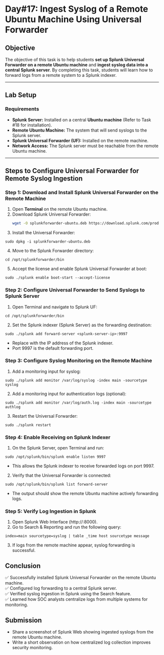 # **Day#17: Ingest Syslog of a Remote Ubuntu Machine Using Universal Forwarder**

## **Objective**  
The objective of this task is to help students **set up Splunk Universal Forwarder on a remote Ubuntu machine** and **ingest syslog data into a central Splunk server**. By completing this task, students will learn how to forward logs from a remote system to a Splunk indexer.

---

## **Lab Setup**  
### **Requirements**  
- **Splunk Server:** Installed on a central **Ubuntu machine** (Refer to Task #18 for installation).  
- **Remote Ubuntu Machine:** The system that will send syslogs to the Splunk server.  
- **Splunk Universal Forwarder (UF):** Installed on the remote machine.  
- **Network Access:** The Splunk server must be reachable from the remote Ubuntu machine.  

---

## **Steps to Configure Universal Forwarder for Remote Syslog Ingestion**

### **Step 1: Download and Install Splunk Universal Forwarder on the Remote Machine**
1. Open **Terminal** on the remote Ubuntu machine.  
2. Download Splunk Universal Forwarder:  
   ```bash
   wget -O splunkforwarder-ubuntu.deb https://download.splunk.com/products/universalforwarder/releases/latest/linux/splunkforwarder-latest-linux-2.0-amd64.deb
   ```
3. Install the Universal Forwarder:
```
sudo dpkg -i splunkforwarder-ubuntu.deb
```
4. Move to the Splunk Forwarder directory:
```
cd /opt/splunkforwarder/bin
```
5. Accept the license and enable Splunk Universal Forwarder at boot:
```
sudo ./splunk enable boot-start --accept-license
```

### Step 2: Configure Universal Forwarder to Send Syslogs to Splunk Server
1. Open Terminal and navigate to Splunk UF:
```
cd /opt/splunkforwarder/bin
```
2. Set the Splunk indexer (Splunk Server) as the forwarding destination:
```
sudo ./splunk add forward-server <splunk-server-ip>:9997
```
- Replace <splunk-server-ip> with the IP address of the Splunk indexer.
- Port 9997 is the default forwarding port.

### Step 3: Configure Syslog Monitoring on the Remote Machine
1. Add a monitoring input for syslog:
```
sudo ./splunk add monitor /var/log/syslog -index main -sourcetype syslog
```
2. Add a monitoring input for authentication logs (optional):
```
sudo ./splunk add monitor /var/log/auth.log -index main -sourcetype authlog
```
3. Restart the Universal Forwarder:
```
sudo ./splunk restart
```

### Step 4: Enable Receiving on Splunk Indexer
1. On the Splunk Server, open Terminal and run:

```
sudo /opt/splunk/bin/splunk enable listen 9997
```
- This allows the Splunk indexer to receive forwarded logs on port 9997.
2. Verify that the Universal Forwarder is connected:

```
sudo /opt/splunk/bin/splunk list forward-server
```
- The output should show the remote Ubuntu machine actively forwarding logs.

### Step 5: Verify Log Ingestion in Splunk
1. Open Splunk Web Interface (http://<splunk-server-ip>:8000).
2. Go to Search & Reporting and run the following query:
```
index=main sourcetype=syslog | table _time host sourcetype message
```
3. If logs from the remote machine appear, syslog forwarding is successful.

## Conclusion
✅ Successfully installed Splunk Universal Forwarder on the remote Ubuntu machine.    
✅ Configured log forwarding to a central Splunk server.    
✅ Verified syslog ingestion in Splunk using the Search feature.    
✅ Learned how SOC analysts centralize logs from multiple systems for monitoring.   

## Submission
- Share a screenshot of Splunk Web showing ingested syslogs from the remote Ubuntu machine.
- Write a short observation on how centralized log collection improves security monitoring.

